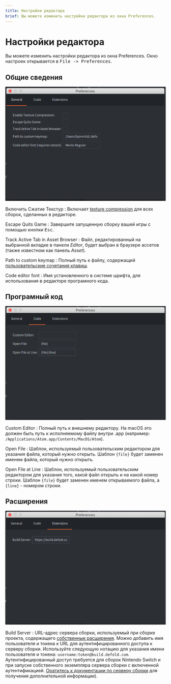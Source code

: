 ```yaml
---
title: Настройки редактора
brief: Вы можете изменить настройки редактора из окна Preferences.
---
```


# Настройки редактора

Вы можете изменить настройки редактора из окна Preferences. Окно настроек открывается в <kbd>File -> Preferences</kbd>.

## Общие сведения

![](images/editor/preferences_general.png)

Включить Сжатие Текстур
: Включает [texture compression](/manuals/texture-profiles) для всех сборок, сделанных в редакторе.

Escape Quits Game
: Завершите запущенную сборку вашей игры с помощью кнопки <kbd>Esc</kbd>.

Track Active Tab in Asset Browser
: Файл, редактированный на выбранной вкладке в панели *Editor*, будет выбран в браузере ассетов (также известном как панель *Asset*).

Path to custom keymap
: Полный путь к файлу, содержащий [пользовательские сочетания клавиш](/manuals/editor-keyboard-shortcuts).

Code editor font
: Имя установленного в системе шрифта, для использования в редакторе програмного кода.


## Програмный код

![](images/editor/preferences_code.png)

Custom Editor
: Полный путь к внешнему редактору. На macOS это должен быть путь к исполняемому файлу внутри .app (например: `/Applications/Atom.app/Contents/MacOS/Atom`).

Open File
: Шаблон, используемый пользовательским редактором для указания файла, который нужно открыть. Шаблон `{file}` будет заменен именем файла, который нужно открыть.

Open File at Line
: Шаблон, используемый пользовательским редактором для указания того, какой файл открыть и на какой номер строки. Шаблон `{file}` будет заменен именем открываемого файла, а `{line}` - номером строки.


## Расширения

![](images/editor/preferences_extensions.png)

Build Server
: URL-адрес сервера сборки, используемый при сборке проекта, содержащего [собственные расширения](/manuals/extensions). Можно добавить имя пользователя и токена к URL для аутентифицированного доступа к серверу сборки. Используйте следующую нотацию для указания имени пользователя и токена: `username:token@build.defold.com`. Аутентифицированный доступ требуется для сборок Nintendo Switch и при запуске собственного экземпляра сервера сборки с включенной аутентификацией. [Оратитесь к документации по серверу сборки](https://github.com/defold/extender/blob/dev/README_SECURITY.md) для получения дополнительной информации).
